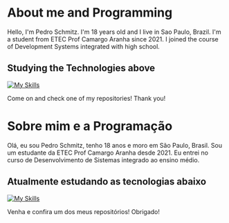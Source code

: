 # About me and Programming
Hello, I'm Pedro Schmitz. I'm 18 years old and I live in Sao Paulo, Brazil. 
I'm a student from ETEC Prof Camargo Aranha since 2021. I joined the course of Development Systems integrated with high school.

## Studying the Technologies above
[![My Skills](https://skillicons.dev/icons?i=angular,arduino,bootstrap,c#,css,django,express,git,heroku,hmtl,java,js,laravel,mongodb,nextjs,nodejs,php,postgres,postman,prisma,py,react,sass,ts,vercel,vscode,vue)](https://skillicons.dev)

Come on and check one of my repositories! 
Thank you!

# Sobre mim e a Programação
Olá, eu sou Pedro Schmitz, tenho 18 anos e moro em São Paulo, Brasil.
Sou um estudante da ETEC Prof Camargo Aranha desde 2021. Eu entrei no curso de Desenvolvimento de Sistemas integrado ao ensino médio.

## Atualmente estudando as tecnologias abaixo
[![My Skills](https://skillicons.dev/icons?i=angular,arduino,bootstrap,c#,css,django,express,git,heroku,hmtl,java,js,laravel,mongodb,nextjs,nodejs,php,postgres,postman,prisma,py,react,sass,ts,vercel,vscode,vue)](https://skillicons.dev)

Venha e confira um dos meus repositórios!
Obrigado!
